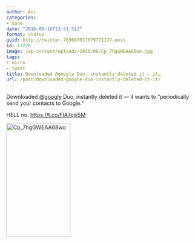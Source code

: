 ```yaml
---
author: Avi
categories:
- none
date: "2016-08-16T13:51:51Z"
format: status
guid: http://twitter-765607017079771137-post
id: 13220
image: /wp-content/uploads/2016/08/Cp_7hgGWEAA68wo.jpg
tags:
- micro
- tweet
title: Downloaded @google Duo, instantly deleted it — it…
url: /post/downloaded-google-duo-instantly-deleted-it-it/
---
```

Downloaded [@google](http://twitter.com/google) Duo, instantly deleted it — it wants to “periodically send your contacts to Google.”

HELL no. https://t.co/FlA7qjij5M

<img width="169" height="300" src="http://aviflax.com/wp-content/uploads/2016/08/Cp_7hgGWEAA68wo-169x300.jpg" class="attachment-medium size-medium" alt="Cp_7hgGWEAA68wo" />